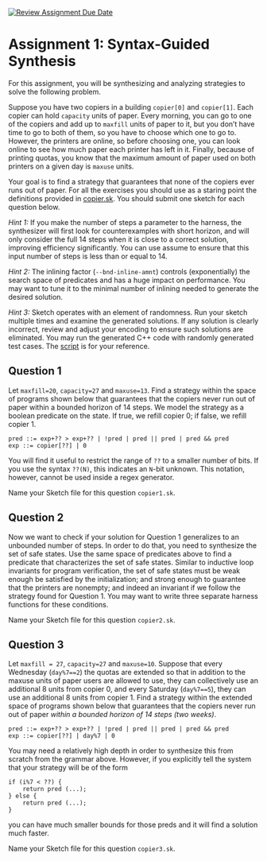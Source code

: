[![Review Assignment Due Date](https://classroom.github.com/assets/deadline-readme-button-22041afd0340ce965d47ae6ef1cefeee28c7c493a6346c4f15d667ab976d596c.svg)](https://classroom.github.com/a/-tWzwZLV)
# Assignment 1: Syntax-Guided Synthesis

For this assignment, you will be synthesizing and analyzing strategies to solve the following problem.

Suppose you have two copiers in a building `copier[0]` and `copier[1]`. Each copier can hold `capacity` units of paper. Every morning, you can go to one of the copiers and add up to `maxfill` units of paper to it, but you don’t have time to go to both of them, so you have to choose which one to go to. However, the printers are online, so before choosing one, you can look online to see how much paper each printer has left in it. Finally, because of printing quotas, you know that the maximum amount of paper used on both printers on a given day is `maxuse` units.

Your goal is to find a strategy that guarantees that none of the copiers ever runs out of paper. For all the exercises you should use as a staring point the definitions provided in [copier.sk](copier.sk). You should submit one sketch for each question below.

*Hint 1:* If you make the number of steps a parameter to the harness, the synthesizer will first look for counterexamples with short horizon, and will only consider the full 14 steps when it is close to a correct solution, improving efficiency significantly. You can use assume to ensure that this input number of steps is less than or equal to 14.

*Hint 2:* The inlining factor (`--bnd-inline-amnt`) controls (exponentially) the search space of predicates and has a huge impact on performance. You may want to tune it to the minimal number of inlining needed to generate the desired solution.

*Hint 3:* Sketch operates with an element of randomness. Run your sketch multiple times and examine the generated solutions. If any solution is clearly incorrect, review and adjust your encoding to ensure such solutions are eliminated. You may run the generated C++ code with randomly generated test cases. The [script](script) is for your reference.

## Question 1

Let `maxfill=20`, `capacity=27` and `maxuse=13`. Find a strategy within the space of programs shown below that guarantees that the copiers never run out of paper within a bounded horizon of 14 steps. We model the strategy as a boolean predicate on the state. If true, we refill copier 0; if false, we refill copier 1.
```
pred ::= exp+?? > exp+?? | !pred | pred || pred | pred && pred 
exp ::= copier[??] | 0
```
You will find it useful to restrict the range of `??` to a smaller number of bits. If you use the syntax `??(N)`, this indicates an `N`-bit unknown. This notation, however, cannot be used inside a regex generator.

Name your Sketch file for this question `copier1.sk`.

## Question 2

Now we want to check if your solution for Question 1 generalizes to an unbounded number of steps. In order to do that, you need to synthesize the set of safe states. Use the same space of predicates above to find a predicate that characterizes the set of safe states. Similar to inductive loop invariants for program verification, the set of safe states must be weak enough be satisfied by the initialization; and strong enough to guarantee that the printers are nonempty; and indeed an invariant if we follow the strategy found for Question 1. You may want to write three separate harness functions for these conditions.

Name your Sketch file for this question `copier2.sk`.

## Question 3

Let `maxfill = 27`, `capacity=27` and `maxuse=10`. Suppose that every Wednesday (`day%7==2`) the quotas are extended so that in addition to the maxuse units of paper users are allowed to use, they can collectively use an additional 8 units from copier 0, and every Saturday (`day%7==5`), they can use an additional 8 units from copier 1. Find a strategy within the extended space of programs shown below that guarantees that the copiers never run out of paper *within a bounded horizon of 14 steps (two weeks)*.
```
pred ::= exp+?? > exp+?? | !pred | pred || pred | pred && pred 
exp ::= copier[??] | day%7 | 0
```
You may need a relatively high depth in order to synthesize this from scratch from the grammar above. However, if you explicitly tell the system that your strategy will be of the form
```
if (i%7 < ??) { 
    return pred (...);
} else {
    return pred (...);
}
```
you can have much smaller bounds for those preds and it will find a solution much faster.

Name your Sketch file for this question `copier3.sk`.
